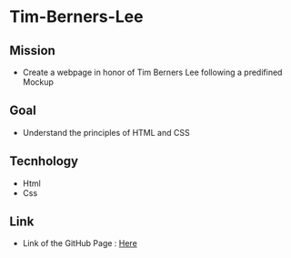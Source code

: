 # Tim-Berners-Lee

## Mission

- Create a webpage in honor of Tim Berners Lee following a predifined Mockup

## Goal

- Understand the principles of HTML and CSS


## Tecnhology

- Html
- Css

## Link

- Link of the GitHub Page : [Here](https://kiza-coder.github.io/tim-berners-lee/)


